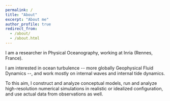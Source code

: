 ```yaml
---
permalink: /
title: "About"
excerpt: "About me"
author_profile: true
redirect_from: 
  - /about/
  - /about.html
---
```


I am a researcher in Physical Oceanography, working at Inria (Rennes, France). 

I am interested in ocean turbulence -- more globally Geophysical Fluid Dynamics --, and work mostly on internal waves and internal tide dynamics. 

To this aim, I construct and analyze conceptual models, run and analyze high-resolution numerical simulations in realistic or idealized configuration, and use actual data from observations as well. 
